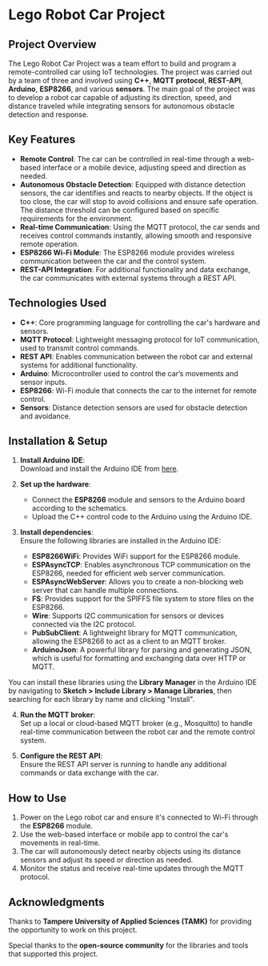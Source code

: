 # Lego Robot Car Project

## Project Overview
The Lego Robot Car Project was a team effort to build and program a remote-controlled car using IoT technologies. The project was carried out by a team of three and involved using **C++**, **MQTT protocol**, **REST-API**, **Arduino**, **ESP8266**, and various **sensors**. The main goal of the project was to develop a robot car capable of adjusting its direction, speed, and distance traveled while integrating sensors for autonomous obstacle detection and response.

## Key Features
- **Remote Control**: The car can be controlled in real-time through a web-based interface or a mobile device, adjusting speed and direction as needed.
- **Autonomous Obstacle Detection**: Equipped with distance detection sensors, the car identifies and reacts to nearby objects. If the object is too close, the car will stop to avoid collisions and ensure safe operation. The distance threshold can be configured based on specific requirements for the environment.
- **Real-time Communication**: Using the MQTT protocol, the car sends and receives control commands instantly, allowing smooth and responsive remote operation.
- **ESP8266 Wi-Fi Module**: The ESP8266 module provides wireless communication between the car and the control system.
- **REST-API Integration**: For additional functionality and data exchange, the car communicates with external systems through a REST API.

## Technologies Used
- **C++**: Core programming language for controlling the car's hardware and sensors.
- **MQTT Protocol**: Lightweight messaging protocol for IoT communication, used to transmit control commands.
- **REST API**: Enables communication between the robot car and external systems for additional functionality.
- **Arduino**: Microcontroller used to control the car’s movements and sensor inputs.
- **ESP8266**: Wi-Fi module that connects the car to the internet for remote control.
- **Sensors**: Distance detection sensors are used for obstacle detection and avoidance.

## Installation & Setup

1. **Install Arduino IDE**:  
   Download and install the Arduino IDE from [here](https://www.arduino.cc/en/software).

2. **Set up the hardware**:  
   - Connect the **ESP8266** module and sensors to the Arduino board according to the schematics.
   - Upload the C++ control code to the Arduino using the Arduino IDE.

3. **Install dependencies**:  
   Ensure the following libraries are installed in the Arduino IDE:

   - **ESP8266WiFi**: Provides WiFi support for the ESP8266 module.
   - **ESPAsyncTCP**: Enables asynchronous TCP communication on the ESP8266, needed for efficient web server communication.
   - **ESPAsyncWebServer**: Allows you to create a non-blocking web server that can handle multiple connections.
   - **FS**: Provides support for the SPIFFS file system to store files on the ESP8266.
   - **Wire**: Supports I2C communication for sensors or devices connected via the I2C protocol.
   - **PubSubClient**: A lightweight library for MQTT communication, allowing the ESP8266 to act as a client to an MQTT broker.
   - **ArduinoJson**: A powerful library for parsing and generating JSON, which is useful for formatting and exchanging data over HTTP or MQTT.
  
You can install these libraries using the **Library Manager** in the Arduino IDE by navigating to **Sketch > Include Library > Manage Libraries**, then searching for each library by name and clicking "Install".


4. **Run the MQTT broker**:  
   Set up a local or cloud-based MQTT broker (e.g., Mosquitto) to handle real-time communication between the robot car and the remote control system.

5. **Configure the REST API**:  
   Ensure the REST API server is running to handle any additional commands or data exchange with the car.

## How to Use

1. Power on the Lego robot car and ensure it's connected to Wi-Fi through the **ESP8266** module.
2. Use the web-based interface or mobile app to control the car's movements in real-time.
3. The car will autonomously detect nearby objects using its distance sensors and adjust its speed or direction as needed.
4. Monitor the status and receive real-time updates through the MQTT protocol.

## Acknowledgments
Thanks to **Tampere University of Applied Sciences (TAMK)** for providing the opportunity to work on this project.

Special thanks to the **open-source community** for the libraries and tools that supported this project.

